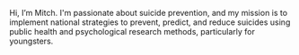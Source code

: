 Hi, I’m Mitch. I'm passionate about suicide prevention, and my mission is to implement national strategies to prevent, predict, and reduce suicides using public health and psychological research methods, particularly for youngsters.
